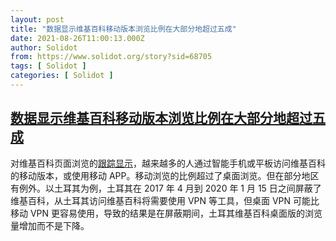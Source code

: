 ```yaml
---
layout: post
title: "数据显示维基百科移动版本浏览比例在大部分地超过五成"
date: 2021-08-26T11:00:13.000Z
author: Solidot
from: https://www.solidot.org/story?sid=68705
tags: [ Solidot ]
categories: [ Solidot ]
---
```

<!--1629975613000-->
[数据显示维基百科移动版本浏览比例在大部分地超过五成](https://www.solidot.org/story?sid=68705)
------

<div>
对维基百科页面浏览的<a href="https://yuri.is/writing/the-rise-of-mobile-wikipedia/">跟踪显示</a>，越来越多的人通过智能手机或平板访问维基百科的移动版本，或使用移动 APP。移动浏览的比例超过了桌面浏览。但在部分地区有例外。以土耳其为例，土耳其在 2017 年 4 月到 2020 年 1 月 15 日之间屏蔽了维基百科，从土耳其访问维基百科将需要使用 VPN 等工具，但桌面 VPN 可能比移动 VPN 更容易使用，导致的结果是在屏蔽期间，土耳其维基百科桌面版的浏览量增加而不是下降。
</div>
